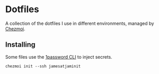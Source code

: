 # Dotfiles

A collection of the dotfiles I use in different environments, managed by [Chezmoi](https://chezmoi.io).

## Installing

Some files use the [1password CLI](https://developer.1password.com/docs/cli/) to inject secrets.

`chezmoi init --ssh jamesatjaminit`

